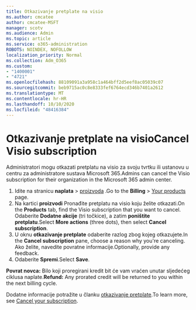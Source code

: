 ```yaml
---
title: Otkazivanje pretplate na visio
ms.author: cmcatee
author: cmcatee-MSFT
manager: scotv
ms.audience: Admin
ms.topic: article
ms.service: o365-administration
ROBOTS: NOINDEX, NOFOLLOW
localization_priority: Normal
ms.collection: Adm_O365
ms.custom:
- "1400001"
- "4721"
ms.openlocfilehash: 88109091a3a958c1a464bff2d5eef8ac05039c07
ms.sourcegitcommit: beb9715ac0c8e8333fef6764ecd346b7401a2612
ms.translationtype: MT
ms.contentlocale: hr-HR
ms.lasthandoff: 10/10/2020
ms.locfileid: "48416384"
---
```

# <a name="cancel-visio-subscription"></a><span data-ttu-id="a9d51-102">Otkazivanje pretplate na visio</span><span class="sxs-lookup"><span data-stu-id="a9d51-102">Cancel Visio subscription</span></span>

<span data-ttu-id="a9d51-103">Administratori mogu otkazati pretplatu na visio za svoju tvrtku ili ustanovu u centru za administratore sustava Microsoft 365.</span><span class="sxs-lookup"><span data-stu-id="a9d51-103">Admins can cancel the Visio subscription for their organization in the Microsoft 365 admin center.</span></span>

1. <span data-ttu-id="a9d51-104">Idite na stranicu **naplata** \> [proizvoda](https://go.microsoft.com/fwlink/p/?linkid=842054) .</span><span class="sxs-lookup"><span data-stu-id="a9d51-104">Go to the **Billing** \> [Your products](https://go.microsoft.com/fwlink/p/?linkid=842054) page.</span></span>
2. <span data-ttu-id="a9d51-105">Na kartici **proizvodi** Pronađite pretplatu na visio koju želite otkazati.</span><span class="sxs-lookup"><span data-stu-id="a9d51-105">On the **Products** tab, find the Visio subscription that you want to cancel.</span></span> <span data-ttu-id="a9d51-106">Odaberite **Dodatne akcije** (tri točkice), a zatim **poništite pretplatu**.</span><span class="sxs-lookup"><span data-stu-id="a9d51-106">Select **More actions** (three dots), then select **Cancel subscription**.</span></span>
3. <span data-ttu-id="a9d51-107">U oknu **otkazivanje pretplate** odaberite razlog zbog kojeg otkazujete.</span><span class="sxs-lookup"><span data-stu-id="a9d51-107">In the **Cancel subscription** pane, choose a reason why you're canceling.</span></span> <span data-ttu-id="a9d51-108">Ako želite, navedite povratne informacije.</span><span class="sxs-lookup"><span data-stu-id="a9d51-108">Optionally, provide any feedback.</span></span>
4. <span data-ttu-id="a9d51-109">Odaberite **Spremi**.</span><span class="sxs-lookup"><span data-stu-id="a9d51-109">Select **Save**.</span></span>

<span data-ttu-id="a9d51-110">**Povrat novca:** Bilo koji proregirani kredit bit će vam vraćen unutar sljedećeg ciklusa naplate.</span><span class="sxs-lookup"><span data-stu-id="a9d51-110">**Refund:** Any prorated credit will be returned to you within the next billing cycle.</span></span>

<span data-ttu-id="a9d51-111">Dodatne informacije potražite u članku [otkazivanje pretplate](https://docs.microsoft.com/microsoft-365/commerce/subscriptions/cancel-your-subscription).</span><span class="sxs-lookup"><span data-stu-id="a9d51-111">To learn more, see [Cancel your subscription](https://docs.microsoft.com/microsoft-365/commerce/subscriptions/cancel-your-subscription).</span></span>